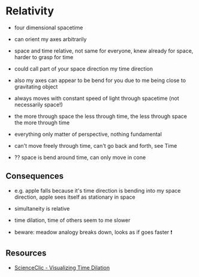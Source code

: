 # Relativity


- four dimensional spacetime


- can orient my axes arbitrarily
- space and time relative, not same for everyone, knew already for space, harder to grasp for time
- could call part of your space direction my time direction

- also my axes can appear to be bend for you due to me being close to gravitating object

- always moves with constant speed of light through spacetime (not necessarily space!)
- the more through space the less through time, the less through space the more through time

- everything only matter of perspective, nothing fundamental

- can't move freely through time, can't go back and forth, see Time
- ?? space is bend around time, can only move in cone



## Consequences

- e.g. apple falls because it's time direction is bending into my space direction, apple sees itself as stationary in space
- simultaneity is relative

- time dilation, time of others seem to me slower
- beware: meadow analogy breaks down, looks as if goes faster ❗️



## Resources

- [ScienceClic - Visualizing Time Dilation](https://youtube.com/watch?v=5qQheJn-FHc)